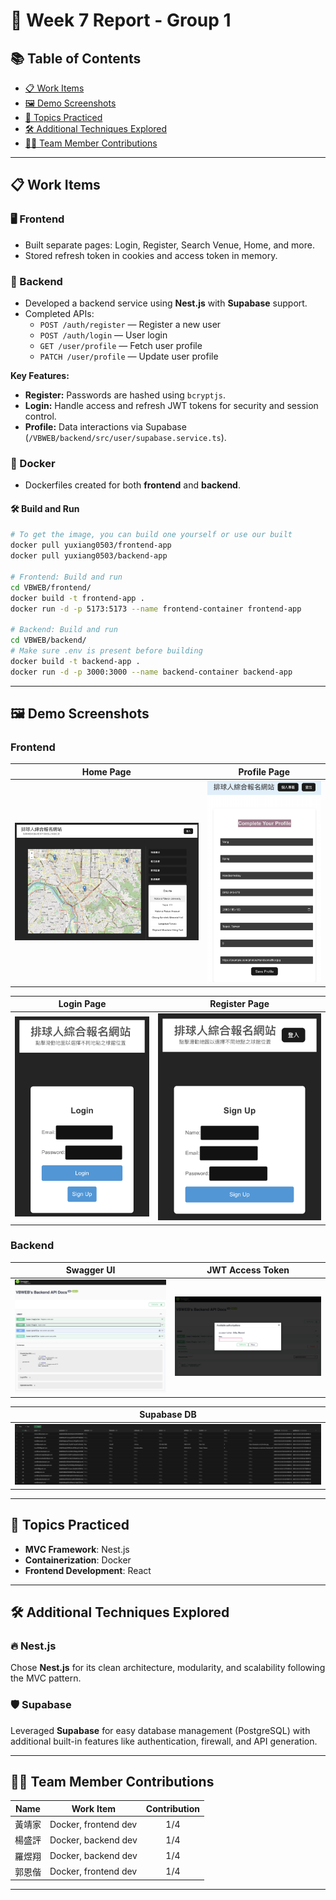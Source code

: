 # 🚀 Week 7 Report - Group 1

## 📚 Table of Contents
- [📋 Work Items](#-work-items)
- [🖼️ Demo Screenshots](#-demo-screenshots)
- [🎯 Topics Practiced](#-topics-practiced)
- [🛠️ Additional Techniques Explored](#-additional-techniques-explored)
- [👨‍💻 Team Member Contributions](#-team-member-contributions)

---

## 📋 Work Items

### 🖥️ Frontend
- Built separate pages: Login, Register, Search Venue, Home, and more.
- Stored refresh token in cookies and access token in memory.

### 🔧 Backend
- Developed a backend service using **Nest.js** with **Supabase** support.
- Completed APIs:
  - `POST /auth/register` — Register a new user
  - `POST /auth/login` — User login
  - `GET /user/profile` — Fetch user profile
  - `PATCH /user/profile` — Update user profile

**Key Features:**
- **Register:** Passwords are hashed using `bcryptjs`.
- **Login:** Handle access and refresh JWT tokens for security and session control.
- **Profile:** Data interactions via Supabase (`/VBWEB/backend/src/user/supabase.service.ts`).

### 🐳 Docker
- Dockerfiles created for both **frontend** and **backend**.

#### 🛠️ Build and Run

```bash
# To get the image, you can build one yourself or use our built
docker pull yuxiang0503/frontend-app
docker pull yuxiang0503/backend-app

# Frontend: Build and run 
cd VBWEB/frontend/
docker build -t frontend-app .
docker run -d -p 5173:5173 --name frontend-container frontend-app

# Backend: Build and run
cd VBWEB/backend/
# Make sure .env is present before building
docker build -t backend-app .
docker run -d -p 3000:3000 --name backend-container backend-app
```

---

## 🖼️ Demo Screenshots

### Frontend
|        Home Page         |       Profile Page      |
|:------------------------:|:------------------------:|
| ![demo4](demo/demo4.png) | ![demo6](demo/demo7.png) |

|        Login Page        |       Register Page      |
|:------------------------:|:------------------------:|
| ![demo6](demo/demo5.png) | ![demo6](demo/demo6.png) |

### Backend
|        Swagger UI        |     JWT Access Token     |
|:------------------------:|:------------------------:|
| ![demo1](demo/demo1.png) | ![demo2](demo/demo2.png) |

| Supabase DB              |
|--------------------------|
| ![demo3](demo/demo3.png) |

---

## 🎯 Topics Practiced
- **MVC Framework**: Nest.js
- **Containerization**: Docker
- **Frontend Development**: React

---

## 🛠️ Additional Techniques Explored

### 🔥 Nest.js
Chose **Nest.js** for its clean architecture, modularity, and scalability following the MVC pattern.

### 🛡️ Supabase
Leveraged **Supabase** for easy database management (PostgreSQL) with additional built-in features like authentication, firewall, and API generation.

---

## 👨‍💻 Team Member Contributions

| Name  | Work Item                         | Contribution |
|-------|-----------------------------------|:------------:|
| 黃靖家 | Docker, frontend dev              | 1/4 |
| 楊盛評 | Docker, backend dev               | 1/4 |
| 羅煜翔 | Docker, backend dev               | 1/4 |
| 郭恩偕 | Docker, frontend dev              | 1/4 |

---

